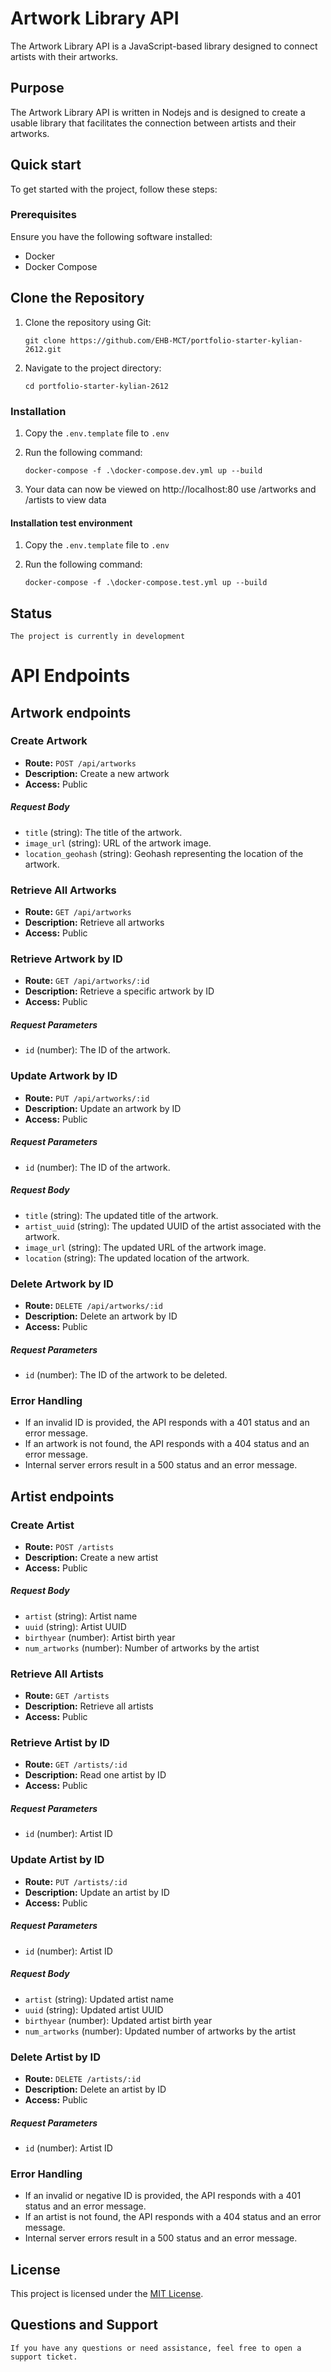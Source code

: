 # Artwork Library API

The Artwork Library API is a JavaScript-based library designed to connect artists with their artworks.

## Purpose

The Artwork Library API is written in Nodejs and is designed to create a usable library that facilitates the connection between artists and their artworks.

## Quick start

To get started with the project, follow these steps:

### Prerequisites

Ensure you have the following software installed:

- Docker
- Docker Compose

## Clone the Repository

1. Clone the repository using Git: 
   ```
   git clone https://github.com/EHB-MCT/portfolio-starter-kylian-2612.git
   ```
2. Navigate to the project directory:
   ```
   cd portfolio-starter-kylian-2612
   ```

### Installation

1. Copy the `.env.template` file to `.env`
2. Run the following command:

   ```
   docker-compose -f .\docker-compose.dev.yml up --build
   ```

3. Your data can now be viewed on http://localhost:80 use /artworks and /artists to view data

#### Installation test environment

1. Copy the `.env.template` file to `.env`
2. Run the following command:

   ```
   docker-compose -f .\docker-compose.test.yml up --build
   ```

## Status 
    
    The project is currently in development

# API Endpoints
## Artwork endpoints
### Create Artwork

- **Route:** `POST /api/artworks`
- **Description:** Create a new artwork
- **Access:** Public

##### Request Body

- `title` (string): The title of the artwork.
- `image_url` (string): URL of the artwork image.
- `location_geohash` (string): Geohash representing the location of the artwork.

### Retrieve All Artworks

- **Route:** `GET /api/artworks`
- **Description:** Retrieve all artworks
- **Access:** Public

### Retrieve Artwork by ID

- **Route:** `GET /api/artworks/:id`
- **Description:** Retrieve a specific artwork by ID
- **Access:** Public

##### Request Parameters

- `id` (number): The ID of the artwork.

### Update Artwork by ID

- **Route:** `PUT /api/artworks/:id`
- **Description:** Update an artwork by ID
- **Access:** Public

##### Request Parameters

- `id` (number): The ID of the artwork.

##### Request Body

- `title` (string): The updated title of the artwork.
- `artist_uuid` (string): The updated UUID of the artist associated with the artwork.
- `image_url` (string): The updated URL of the artwork image.
- `location` (string): The updated location of the artwork.

### Delete Artwork by ID

- **Route:** `DELETE /api/artworks/:id`
- **Description:** Delete an artwork by ID
- **Access:** Public

##### Request Parameters

- `id` (number): The ID of the artwork to be deleted.

### Error Handling

- If an invalid ID is provided, the API responds with a 401 status and an error message.
- If an artwork is not found, the API responds with a 404 status and an error message.
- Internal server errors result in a 500 status and an error message.


## Artist endpoints

### Create Artist

- **Route:** `POST /artists`
- **Description:** Create a new artist
- **Access:** Public

##### Request Body

- `artist` (string): Artist name
- `uuid` (string): Artist UUID
- `birthyear` (number): Artist birth year
- `num_artworks` (number): Number of artworks by the artist

### Retrieve All Artists

- **Route:** `GET /artists`
- **Description:** Retrieve all artists
- **Access:** Public

### Retrieve Artist by ID

- **Route:** `GET /artists/:id`
- **Description:** Read one artist by ID
- **Access:** Public

##### Request Parameters

- `id` (number): Artist ID

### Update Artist by ID

- **Route:** `PUT /artists/:id`
- **Description:** Update an artist by ID
- **Access:** Public

##### Request Parameters

- `id` (number): Artist ID

##### Request Body

- `artist` (string): Updated artist name
- `uuid` (string): Updated artist UUID
- `birthyear` (number): Updated artist birth year
- `num_artworks` (number): Updated number of artworks by the artist

### Delete Artist by ID

- **Route:** `DELETE /artists/:id`
- **Description:** Delete an artist by ID
- **Access:** Public

##### Request Parameters

- `id` (number): Artist ID

### Error Handling

- If an invalid or negative ID is provided, the API responds with a 401 status and an error message.
- If an artist is not found, the API responds with a 404 status and an error message.
- Internal server errors result in a 500 status and an error message.


## License

This project is licensed under the [MIT License](LICENSE).

## Questions and Support

    If you have any questions or need assistance, feel free to open a support ticket.



